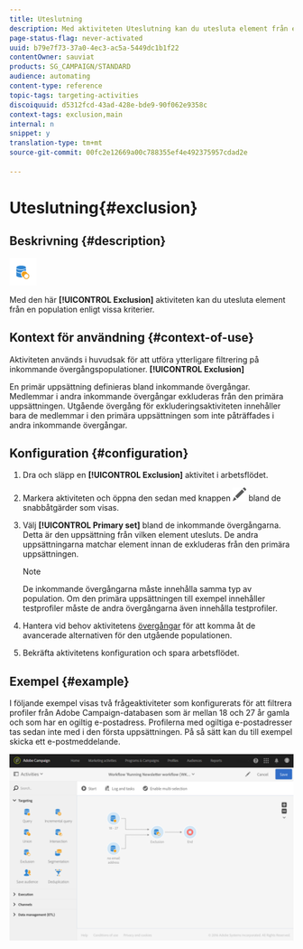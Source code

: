 ```yaml
---
title: Uteslutning
description: Med aktiviteten Uteslutning kan du utesluta element från en population enligt vissa kriterier.
page-status-flag: never-activated
uuid: b79e7f73-37a0-4ec3-ac5a-5449dc1b1f22
contentOwner: sauviat
products: SG_CAMPAIGN/STANDARD
audience: automating
content-type: reference
topic-tags: targeting-activities
discoiquuid: d5312fcd-43ad-428e-bde9-90f062e9358c
context-tags: exclusion,main
internal: n
snippet: y
translation-type: tm+mt
source-git-commit: 00fc2e12669a00c788355ef4e492375957cdad2e

---
```



# Uteslutning{#exclusion}

## Beskrivning {#description}

![](assets/exclusion.png)

Med den här **[!UICONTROL Exclusion]** aktiviteten kan du utesluta element från en population enligt vissa kriterier.

## Kontext för användning {#context-of-use}

Aktiviteten används i huvudsak för att utföra ytterligare filtrering på inkommande övergångspopulationer. **[!UICONTROL Exclusion]**

En primär uppsättning definieras bland inkommande övergångar. Medlemmar i andra inkommande övergångar exkluderas från den primära uppsättningen. Utgående övergång för exkluderingsaktiviteten innehåller bara de medlemmar i den primära uppsättningen som inte påträffades i andra inkommande övergångar.

## Konfiguration {#configuration}

1. Dra och släpp en **[!UICONTROL Exclusion]** aktivitet i arbetsflödet.
1. Markera aktiviteten och öppna den sedan med knappen ![](assets/edit_darkgrey-24px.png) bland de snabbåtgärder som visas.
1. Välj **[!UICONTROL Primary set]** bland de inkommande övergångarna. Detta är den uppsättning från vilken element utesluts. De andra uppsättningarna matchar element innan de exkluderas från den primära uppsättningen.

   >[!NOTE]
   >
   >De inkommande övergångarna måste innehålla samma typ av population. Om den primära uppsättningen till exempel innehåller testprofiler måste de andra övergångarna även innehålla testprofiler.

1. Hantera vid behov aktivitetens [övergångar](../../automating/using/executing-a-workflow.md#managing-an-activity-s-outbound-transitions) för att komma åt de avancerade alternativen för den utgående populationen.
1. Bekräfta aktivitetens konfiguration och spara arbetsflödet.

## Exempel {#example}

I följande exempel visas två frågeaktiviteter som konfigurerats för att filtrera profiler från Adobe Campaign-databasen som är mellan 18 och 27 år gamla och som har en ogiltig e-postadress. Profilerna med ogiltiga e-postadresser tas sedan inte med i den första uppsättningen. På så sätt kan du till exempel skicka ett e-postmeddelande.

![](assets/wkf_exclusion_example.png)

